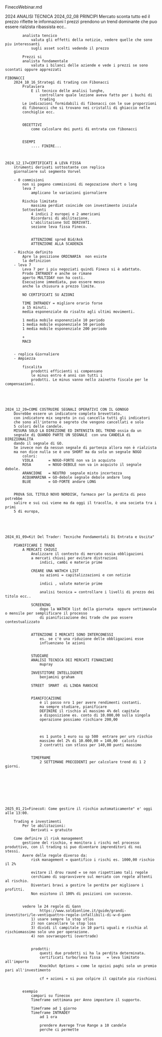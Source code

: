 FinecoWebinar.md

2024
	ANALISI TECNICA
		2024_02_08
			PRINCIPI
				Mercato sconta tutto ed il prezzo riflette le informazioni
				I prezzi prendono un trend
					dominante che puo essere rialzista ribassista ecc..

			analista tencico
				valuta gli effetti della notizie, vedere quelle che sono piu interessanti
				sugli asset scelti vedendo il prezzo

			Prezzi si 
			analista fondamentale 
				valuta i bilanci delle aziende e vede i prezzi se sono scontati oppure apprezzati

	FIBONACCI
		2024_10_16_Strategi di trading con Fibonacci
			Prataviera
				E il tecnico delle analisi lunghe, 
					controllare quale lezione aveva fatto per i buchi di 
					trading
			Le indicazioni formidabili di fibonacci con le sue proporzioni
			di fibonacci che si trovano nei cristalli di ghiaccio nelle 
			conchiglie ecc.


			OBIETTIVI
				come calcolare dei punti di entrata con fibonacci


			ESEMPI
				.... FINIRE...



	2024_12_17=CERTIFICATI A LEVA FISSA
		strumenti derivati sottostante con replica
		giornaliere sul segmento Vorvel

		- 0 commisioni
			non si pagano commissioni di negozazione short o long
			leva 7 
				amplicano le variazioni giornaliere

			Rischio limitato
				massima perdiat coincide con investimento inziale
			Sottostanti
				4 indici 2 europei e 2 americani
				Ricordarsi di abilitazione.
				L'abilitazione SUI DERIVATI.
				sezione leva fissa Fineco.


				ATTENZIONE spred Bid/Ask
				ATTENZIONE ALLA SCADENZA

		- Rischio definito
			Apre la posizione ORDINARIA  non esiste
			la definizion
		- leva 7 
			Leva 7 per i piu negoziati quindi Fineco si è adattato.
			Prodo INTRADEY e anche se rimane
			aperto MULTIDAY non ha costi.
			Esecuzione immediata, puo essere messo
			anche la chiusura a prezzo limite.

			NO CERTIFICATI SU AZIONI

			TIME INTRADEY = migliore orario forse
			a 15 minuti.
			media esponenziale da risalto agli ultimi movimenti.

			1 media mobile esponenziale 10 periodo
			1 media mobile esponenziale 50 periodo
			1 media mobile esponenziale 200 periodo

			+ 
			MACD


		- replica Giornaliere
		- Ampiezza

			fiscalita
				prodotti efficienti si compensano
				le minus entro 4 anni con tutti i
				prodotti. Le minus vanno nello zainetto fiscale per le compensazioni.
				




	2024_12_20=COME COSTRUIRE SEGNALI OPERATIVI CON IL GONOGO
		Dovrebbe essere un indicatore completo brevettato.
		con indicatore mix segreto in cui cancella tutti gli indicatori
		che sono all'interno e segreto che vengono cancellati e solo
		5 colori delle candele.
		MISURA SOLO LA DIREZIONE ED INTENSITA DEL TREND ossia da un 
		segnale di QUANDO PARTE UN SEGNALE  con una CANDELA di DIREZIONALITA 
		dando il segnale di GO.
		Se invece non da nessun segnale di partenza allora non è rialzista
		ma non dice nulla se è uno SHORT ma da solo un segnale NOGO
			colori:
			VIOLA 		= NOGO-FORTE non va in acquisto
			ROSA 	 	= NOGO-DEBOLE non va in acquisto il segnale debole.
			ARANCIONE 	= NEUTRO  segnale misto incertezza
			ACQUAMARINA	= GO-debole segnale debole andare long
			BLUE	 	= GO-FORTE andare LONG


		PROVA SUL TITOLO NOVO NORDISK, farmaco per la perdita di peso potrebbe
		salire e sui cui viene ma da oggi il tracollo, è una societa tra i primi
		5 di europa, 





	2024_01_09=Kit Del Trader: Tecniche Fondamentali Di Entrata e Uscita"

		PIANIFICARE I TRADE 
			A MERCATI CHIUSI	
				Analizzare il contesto di mercato ossia obbligazioni
				a mercati chiusi per evitare distrazioni 
					indici, cambi e materie prime

				CREARE UNA WATHCH LIST
					su azioni = capitalizzazioni e con notizie

					indici , valute materie prime 

					analisi tecnica	= controllare i livelli di prezzo dei titolo ecc..

				SCREENING 
					dopo la WATHCH list della giornata  oppure settimanale o mensile per semplificare il processo 
					di pianificiazione dei trade che puo essere contestualizzato 


				ATTENZIONE I MERCATI SONO INTERCONESSI 	
					es. se c'è una riduzione delle obbligazioni esse 
					influenzano le azioni 


				STUDIARE 
				ANALISI TECNICA DEI MERCATI FINANZIARI
					mupray

				INVESTITORE INTELLIGENTE
					benjamini graham 

				STREET  SMART  di LINDA RANSCKE


				PIANIFICAZIONE 
					è il passo nro 1 per avere rendimenti costanti.
					ma sempre studiare, pianificare 
					DEFINIRE il rischio al massimo 4% del capitale 
					a disposizione es. conto di 10.000,00 sulla singola
					operazione possiamo rischiare 200,00



					es 1 punto 1 euro su sp 500  entrare per urn rischio
					massimo del 2% di 10.000,00 = 140,00  calcolo 
					2 contratti con stloss per 140,00 punti massimo 


				TIMEFRAME	
					2 SETTIMANE PRECEDENTI per calcolare trend di 1 2 giorni.
					








    2025_01_21=FinecoX: Come gestire il rischio automaticamente" e' oggi alle 13:00.
    	
    	Trading e investimenti
    		Per le abilitazioni:
    			Derivati = gratuito 

    	Come definire il risk management
    		gestione del rischio, e monitora i rischi nel processo produttivo, con il trading si puo diventare imprenditori di noi stessi.
    		Avere delle regole diverso da:
    			risk management = quantifico i rischi es. 1000,00 rischio il 2%

    			evitare il drou raund = se non rispettiamo tali regole 
    			cerchiamo di sopravvivere sul mercato con regole attenti al rischio.
    			Diventari bravi a gestire le perdite per miglioare i profitti.
    			Non esistono il 100% di posizioni con successo.


			vedere le 24 regole di Gann
					https://www.soldionline.it/guide/grandi-investitori/le-ventiquattro-regole-infallibili-di-w-d-gann 
				1) usare sempre lo stop stlos
				2) non cancellare lo stop loss 
				3) dividi il campitale in 10 parti uguali e rischia al rischiomassimo solo uno per operazione.
				4) non sovraesporti (overtrade)


				prodotti: 
					questi due prodotti si ha la perdita determinata.
					certificati turbo/leva fissa   = leva limitato all'importo 
					KnockOut Options = come le opzioi paghi solo un premio pari all'investimento 

					cf + azioni = si puo colpire il capitale piu rischiosi 


			esempio
				campari su finecox  
				Timeframe settimana per Anno impostare il supporto.

				Timeframe ad 1 giorno 
				Timeframe INTRADEY
					ad 1 ora  

					prendere Averege True Range a 10 candele  
					perche ci permette 

